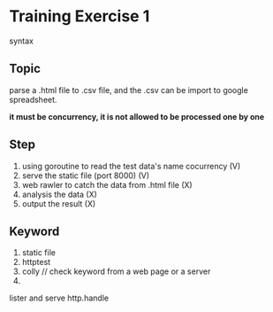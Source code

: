 # Training Exercise 1

syntax

## Topic
parse a .html file to .csv file, and the .csv can be import to google spreadsheet.<p>
**it must be concurrency, it is not allowed to be processed one by one**


## Step
1. using goroutine to read the test data's name cocurrency (V)
2. serve the static file (port 8000) (V)
3. web rawler to catch the data from .html file (X)
4. analysis the data (X)
5. output the result (X)


## Keyword
1. static file
2. httptest
3. colly // check keyword from a web page or a server
4. 

lister and serve
http.handle

